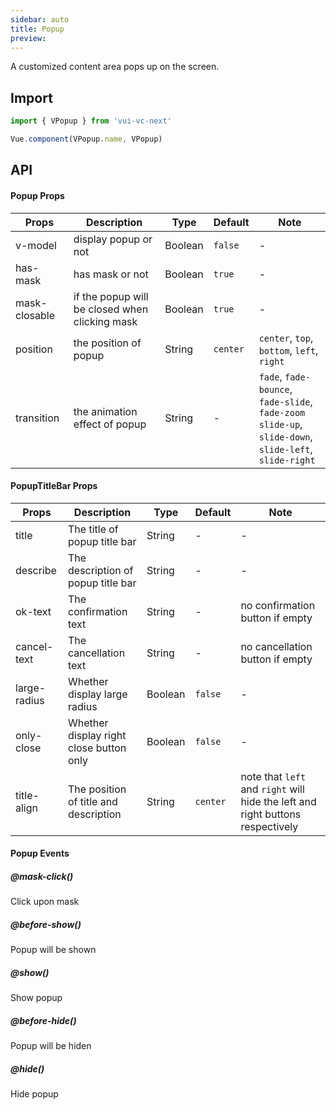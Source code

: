 ```yaml
---
sidebar: auto
title: Popup
preview: 
---
```


A customized content area pops up on the screen.

## Import

```js
import { VPopup } from 'vui-vc-next'

Vue.component(VPopup.name, VPopup)
```

## API

#### Popup Props
|Props | Description | Type | Default | Note|
|----|-----|------|------|------|
|v-model|display popup or not|Boolean|`false`|-|
|has-mask|has mask or not|Boolean|`true`|-|
|mask-closable|if the popup will be closed when clicking mask|Boolean|`true`|-|
|position|the position of popup|String|`center`|`center`, `top`, `bottom`, `left`, `right`|
|transition|the animation effect of popup|String|-|`fade`, `fade-bounce`, `fade-slide`, `fade-zoom`<br> `slide-up`, `slide-down`, `slide-left`, `slide-right`|

#### PopupTitleBar Props
|Props | Description | Type | Default | Note|
|----|-----|------|------|------|
|title|The title of popup title bar|String|-|-|
|describe|The description of popup title bar|String|-|-|
|ok-text|The confirmation text|String|-|no confirmation button if empty|
|cancel-text|The cancellation text|String|-|no cancellation button if empty|
|large-radius|Whether display large radius|Boolean|`false`|-|
|only-close|Whether display right close button only|Boolean|`false`|-|
|title-align|The position of title and description|String|`center`|note that `left` and `right` will hide the left and right buttons respectively|


#### Popup Events

##### @mask-click()
Click upon mask

##### @before-show()
Popup will be shown

##### @show()
Show popup

##### @before-hide()
Popup will be hiden

##### @hide()
Hide popup
